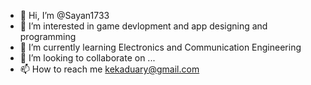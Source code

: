 - 👋 Hi, I’m @Sayan1733
- 👀 I’m interested in game devlopment and app designing and programming
- 🌱 I’m currently learning Electronics and Communication Engineering 
- 💞️ I’m looking to collaborate on ...
- 📫 How to reach me kekaduary@gmail.com
<!---
Sayan1733/Sayan1733 is a ✨ special ✨ repository because its `README.md` (this file) appears on your GitHub profile.
You can click the Preview link to take a look at your changes.
--->
